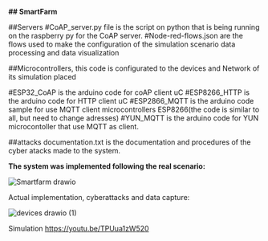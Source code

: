 **## SmartFarm**


##Servers
#CoAP_server.py file is the script on python that is being running on the raspberry py for the CoAP server.
#Node-red-flows.json are the flows used to make the configuration of the simulation scenario data processing and data visualization

##Microcontrollers, this code is configurated to the devices and Network of its simulation placed

#ESP32_CoAP is the arduino code for coAP client uC
#ESP8266_HTTP is the arduino code for HTTP client uC
#ESP2866_MQTT is the arduino code sample for use MQTT client microcontrollers ESP8266(the code is similar to all, but need to change adresses)
#YUN_MQTT is the arduino code for YUN microcontoller that use MQTT as client.


##attacks documentation.txt is the documentation and procedures of the cyber atacks made to the system.

**The system was implemented following the real scenario:**

![Smartfarm drawio](https://github.com/Rafaeljff/SmartFarm/assets/45770575/fe61c642-b1a6-43f0-afa2-059587ae05e5)


Actual implementation, cyberattacks and data capture:

![devices drawio (1)](https://github.com/Rafaeljff/SmartFarm/assets/45770575/dfb76e28-8946-46be-86c4-165095a88a6d)

Simulation
https://youtu.be/TPUua1zW520

